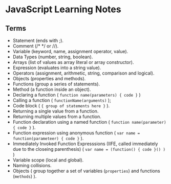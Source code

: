 # JavaScript Learning Notes

## Terms

- Statement (ends with ;).
- Comment (/\* \*/ or //).
- Variable (keyword, name, assignment operator, value).
- Data Types (number, string, boolean).
- Arrays (list of values as array literal or array constructor).
- Expression (evaluates into a string value).
- Operators (assignment, arithmetic, string, comparison and logical).
- Objects (properties and methods).
- Functions (group a series of statements).
- Method (a function inside an object).
- Declaring a function ( `function name(parameters) { code }` )
- Calling a function ( `functionName(arguments)` );
- Code block ( `{ group of statements here }` ).
- Returning a single value from a function.
- Returning multiple values from a function.
- Function declaration using a named function ( `function name(parameter) { code }` ).
- Function expression using anonymous function ( `var name = function(parameteer) { code }` ).
- Immediately Invoked Function Expresssions (IIFE, called immediately due to the closeing parenthesis) ( `var name = (function() { code }() )` )
- Variable scope (local and global).
- Naming collisions.
- Objects ( group together a set of variables (`properties`) and functions (`methods`) ).
